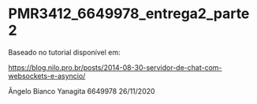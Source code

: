 # PMR3412_6649978_entrega2_parte2

Baseado no tutorial disponível em:

https://blog.nilo.pro.br/posts/2014-08-30-servidor-de-chat-com-websockets-e-asyncio/

Ângelo Bianco Yanagita
6649978
26/11/2020

